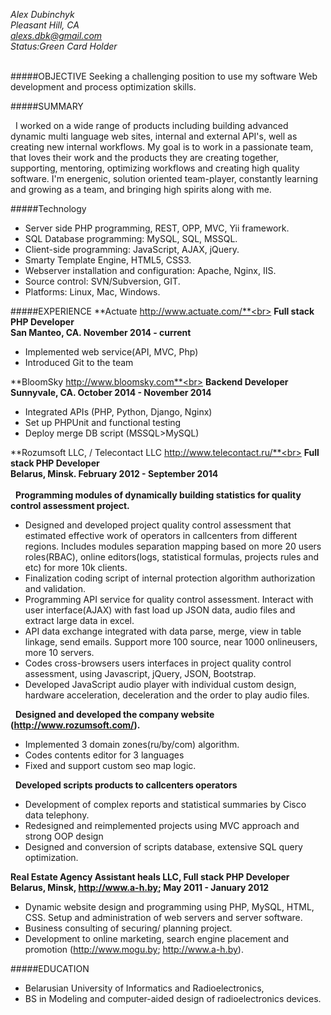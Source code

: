 *Alex Dubinchyk*<br>
*Pleasant Hill, CA*<br>
*[alexs.dbk@gmail.com](mailto:alexs.dbk@gmail.com)*<br>
*Status:Green Card Holder*
<br><br>

#####OBJECTIVE
Seeking a challenging position to use my software Web development and process optimization skills.

#####SUMMARY

<p>&nbsp;&nbsp;I worked on a wide range of products including building advanced dynamic multi language web sites, internal and external API's, well as creating new internal workflows. My goal is to work in a passionate team, that loves their work and the products they are creating together, supporting, mentoring, optimizing workflows and creating high quality software.
I'm energenic, solution oriented team-player, constantly learning and growing as a team, and bringing high spirits along with me.</p>

#####Technology 

*	Server side PHP programming, REST, OPP, MVC, Yii framework.
*	SQL Database programming: MySQL, SQL, MSSQL.
*	Client-side programming: JavaScript, AJAX, jQuery.
*	Smarty Template Engine, HTML5, CSS3.
*	Webserver installation and configuration: Apache, Nginx, IIS.
*	Source control: SVN/Subversion, GIT.
*	Platforms: Linux, Mac, Windows.

#####EXPERIENCE
**Actuate http://www.actuate.com/**<br>
**Full stack PHP Developer**<br>
**San Manteo, CA. November 2014 - current**

* Implemented web service(API, MVC, Php)
* Introduced Git to the team

**BloomSky http://www.bloomsky.com**<br>
**Backend Developer**<br>
**Sunnyvale, CA. October 2014 - November 2014**

* Integrated APIs (PHP, Python, Django, Nginx)
* Set up PHPUnit and functional testing
* Deploy merge DB script (MSSQL>MySQL)

**Rozumsoft LLC, / Telecontact LLC http://www.telecontact.ru/**<br>
**Full stack PHP Developer**<br>
**Belarus, Minsk. February 2012 - September  2014**<br><br>
&nbsp;&nbsp;**Programming modules of dynamically building statistics for quality control assessment project.**

*	Designed and developed project quality control assessment that estimated effective work of operators in callcenters from different regions. Includes  modules separation mapping based on more 20 users roles(RBAC), online editors(logs, statistical formulas, projects rules and etc)  for more 10k clients.
*	Finalization coding script of internal protection algorithm authorization and validation.
*	Programming API service for quality control assessment. Interact with user interface(AJAX) with fast load up JSON data, audio files and extract large data in excel.
*	API data exchange integrated with data parse, merge, view in table linkage, send emails. Support more 100 source, near 1000 onlineusers, more 10 servers. 
*	Codes cross-browsers users interfaces in project quality control assessment, using Javascript, jQuery, JSON, Bootstrap.
*	Developed JavaScript audio player with individual custom design, hardware acceleration, deceleration and the order to play audio files.

&nbsp;&nbsp;**Designed and developed the company website (http://www.rozumsoft.com/).**
*	Implemented 3 domain zones(ru/by/com) algorithm.
*	Codes contents editor for 3 languages
*	Fixed and support custom seo map logic.

&nbsp;&nbsp;**Developed scripts products to callcenters operators**
*	Development of  сomplex reports and statistical summaries by Cisco data telephony.
*	Redesigned and reimplemented projects using MVC approach and strong OOP design
*	Designed and conversion of scripts database, extensive SQL query optimization.

**Real Estate Agency Assistant heals LLC, Full stack PHP Developer**<br>
**Belarus, Minsk, http://www.a-h.by; May 2011 - January 2012**

* Dynamic website design and programming using PHP, MySQL, HTML, CSS. Setup and administration of web servers and server software.
* Business consulting of securing/ planning project.
* Development to online marketing, search engine placement and promotion (http://www.mogu.by; http://www.a-h.by).

#####EDUCATION
* Belarusian University of Informatics and Radioelectronics,
* BS in Modeling and computer-aided design of radioelectronics devices.
